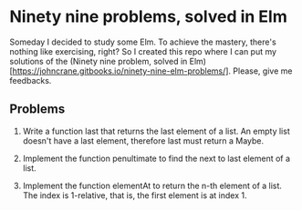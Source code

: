 # Ninety nine problems, solved in Elm

Someday I decided to study some Elm. To achieve the mastery, there's nothing like
exercising, right? So I created this repo where I can put my solutions of the
(Ninety nine problem, solved in Elm)[https://johncrane.gitbooks.io/ninety-nine-elm-problems/].
Please, give me feedbacks.

## Problems

1. Write a function last that returns the last element of a list.
   An empty list doesn't have a last element, therefore last must return a Maybe.

2. Implement the function penultimate to find the next to last element of a list.

3. Implement the function elementAt to return the n-th element of a list.
  The index is 1-relative, that is, the first element is at index 1.
